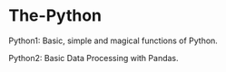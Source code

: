 # The-Python
Python1: Basic, simple and magical functions of Python.

Python2: Basic Data Processing with Pandas.
